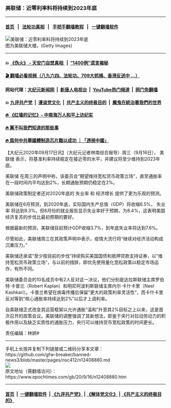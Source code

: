### 美联储：近零利率料将持续到2023年底
------------------------

#### [首页](https://github.com/gfw-breaker/banned-news3/blob/master/README.md) &nbsp;&nbsp;|&nbsp;&nbsp; [法轮功真相](https://github.com/begood0513/basic/blob/master/README.md)  &nbsp;&nbsp;|&nbsp;&nbsp; [手把手翻墙教程](https://github.com/gfw-breaker/guides/wiki)  &nbsp;&nbsp;|&nbsp;&nbsp; [一键翻墙软件](https://github.com/gfw-breaker/nogfw/blob/master/README.md)  



<div><img alt="美联储：近零利率料将持续到2023年底" class="attachment-djy_600_400 size-djy_600_400 wp-post-image" src="https://i.epochtimes.com/assets/uploads/2018/10/20181019-hsichiao-hk-01.jpg"/>
<div class="caption">
 图为美联储大楼。(Getty Images)
</div></div><hr/>

#### 💥 [《伪火》 - 天安门自焚真相 ](http://158.247.195.190:10000/videos/blog/weihuo.html)&nbsp; |&nbsp; [“1400例”谎言揭秘  ](http://158.247.195.190:10000/videos/blog/jiexi1400.html)

#### [ 🎬  翻墙必看视频（八九六四、法轮功、709大抓捕、香港反送中 ...）](https://github.com/gfw-breaker/links/blob/master/banned.md)

#### 网站代理：[大纪元新闻网](http://158.247.195.190:10080/gb/) &nbsp;|&nbsp; [新唐人电视台](http://158.247.195.190:8808/gb/)  &nbsp;|&nbsp; [YouTube热门频道](http://158.247.195.190/youtube.html) &nbsp;|&nbsp; [网门免翻墙](http://158.247.195.190:11000/show.aspx?name=ogHome)

#### 💥 [九评共产党](http://158.247.195.190:10000/videos/res/jiuping/)&nbsp; |&nbsp; [漫谈党文化](http://158.247.195.190:10000/videos/res/mtdwh/)&nbsp; |&nbsp; [共产主义的终极目的](http://158.247.195.190:10000/videos/res/zjmd/)&nbsp; |&nbsp; [魔鬼在統治著我們的世界](http://158.247.195.190:10000/videos/res/TheSpecter/)  

#### [ 🔥  《红墙的记忆》- 中南海万人和平上访纪实](http://158.247.195.190:10000/videos/news/../legend/index.html)

#### [ 🔥  黨不叫我們知道的那些事](http://158.247.195.190:10000/videos/news/truth02.html)

#### [ 🔥  爲何中共舉國體制造芯片難以成功 ｜「透視中國」](http://158.247.195.190:10000/videos/news/don03.html)

<div><p>
 【大纪元2020年09月17日讯】（大纪元记者林南综合报导）周三（9月16日），
 <ok href="https://www.epochtimes.com/gb/tag/%E7%BE%8E%E8%81%94%E5%82%A8.html">
  美联储
 </ok>
 表示，将基准利率持续稳定在接近零的水平，并建议将至少维持到2023年底。
</p>
<p>
 <ok href="https://www.epochtimes.com/gb/tag/%E7%BE%8E%E8%81%94%E5%82%A8.html">
  美联储
 </ok>
 在周三的声明中称，该委员会“期望维持宽松货币政策立场”，直至通胀率在一段时间内平均达到2%，长期通胀预期仍稳定在2%。
</p>
<p>
 美联储政策制定者还对2020年底的
 <ok href="https://www.epochtimes.com/gb/tag/%E5%A4%B1%E4%B8%9A%E7%8E%87.html">
  失业率
 </ok>
 和
 <ok href="https://www.epochtimes.com/gb/tag/%E7%BB%8F%E6%B5%8E%E5%A2%9E%E9%95%BF.html">
  经济增长
 </ok>
 提供了更为乐观的预测。
</p>
<p>
 美联储在6月预测，到2020年底，实际国内生产总值（GDP）将收缩6.5%，
 <ok href="https://www.epochtimes.com/gb/tag/%E5%A4%B1%E4%B8%9A%E7%8E%87.html">
  失业率
 </ok>
 将达到9.3%。但8月份的就业报告显示失业率好于预期，为8.4%，这表明美国经济复苏的步伐比最初预期的要好。
</p>
<p>
 根据最新的预测，美联储目前预计GDP收缩3.7%，到年底失业率将达到7.6%。
</p>
<p>
 尽管如此，美联储周三在其政策声明中表示，疫情大流行将“继续对经济活动构成沉重压力。”
</p>
<p>
 美联储还承诺“至少按目前的步伐”持续购买美国国债和抵押贷款支持证券，以“维持宽松货币政策立场”，与以前的措辞，即优先使用量化宽松政策以稳定市场运作，有所不同。
</p>
<p>
 美联储委员会的10名成员中有2人反对这一决议，他们分别是达拉斯联储主席罗伯特·卡普兰（Robert Kaplan）和明尼阿波利斯联储主席内尔·卡什卡里（Neel Kashkari）。卡普兰希望在病毒传播后保留“更大的政策利率灵活性”，而卡什卡里反对等到“核心通胀率持续达到2%”以后才上调利率。
</p>
<p>
 自美联储正式改变其运营框架以允许通胀“温和”升至其2%目标之上以来，这是首次召开的政策会议。美联储的调整强调了其新想法，即鉴于央行对拉动劳动力的积极作用以及缺乏实质性的通胀压力，央行可以维持货币宽松政策的时间更长。
</p>
<p>
 责任编辑：林妍#
</p>
</div>
<hr/>
手机上长按并复制下列链接或二维码分享本文章：<br/>
https://github.com/gfw-breaker/banned-news3/blob/master/pages/nsc412/n12408880.md <br/>
<a href='https://github.com/gfw-breaker/banned-news3/blob/master/pages/nsc412/n12408880.md'><img src='https://github.com/gfw-breaker/banned-news3/blob/master/pages/nsc412/n12408880.md.png'/></a> <br/>
原文地址（需翻墙访问）：https://www.epochtimes.com/gb/20/9/16/n12408880.htm


------------------------
#### [首页](https://github.com/gfw-breaker/banned-news3/blob/master/README.md) &nbsp;|&nbsp; [一键翻墙软件](https://github.com/gfw-breaker/nogfw/blob/master/README.md) &nbsp;| [《九评共产党》](https://github.com/gfw-breaker/9ping.md/blob/master/README.md#九评之一评共产党是什么) | [《解体党文化》](https://github.com/gfw-breaker/jtdwh.md/blob/master/README.md) | [《共产主义的终极目的》](https://github.com/gfw-breaker/gczydzjmd.md/blob/master/README.md)


<img src='http://gfw-breaker.win/banned-news3/pages/nsc412/n12408880.md' width='0px' height='0px'/>